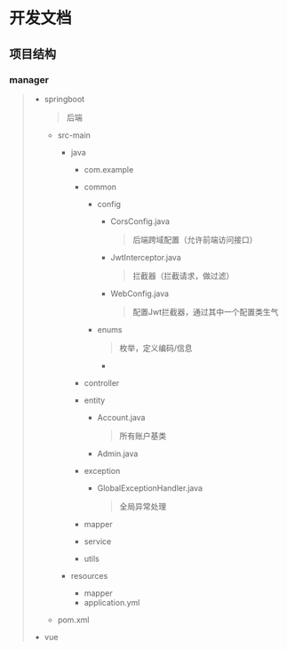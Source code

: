 # 开发文档



## 项目结构

### manager

> - springboot
>
>   > 后端
>
>   - src-main
>
>     - java
>
>       - com.example
>
>       - common
>
>         - config
>
>           - CorsConfig.java
>
>             > 后端跨域配置（允许前端访问接口）
>
>           - JwtInterceptor.java
>
>             > 拦截器（拦截请求，做过滤）
>
>           - WebConfig.java
>
>             > 配置Jwt拦截器，通过其中一个配置类生气
>
>         - enums
>
>           > 枚举，定义编码/信息
>
>           - 
>
>       - controller
>
>       - entity
>
>         - Account.java
>
>           > 所有账户基类
>
>         - Admin.java
>
>       - exception
>
>         > 
>
>         - GlobalExceptionHandler.java
>
>           > 全局异常处理
>
>       - mapper
>
>       - service
>
>       - utils
>
>     - resources
>
>       - mapper
>       - application.yml
>
>   - pom.xml
>
> - vue